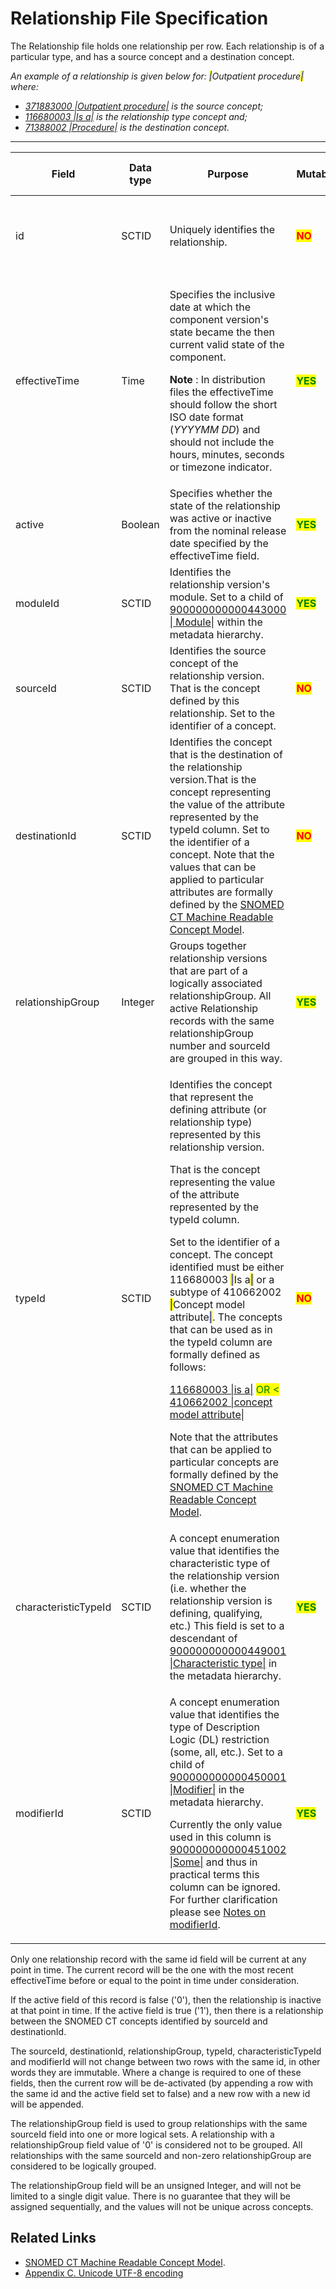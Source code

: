 # Relationship File Specification

The Relationship file holds one relationship per row. Each relationship is of a particular type, and has a source concept and a destination concept.&#x20;

_An example of a relationship is given below for: <mark style="color:blue;">|</mark>Outpatient procedure<mark style="color:blue;">|</mark> where:_

* [_371883000 |Outpatient procedure|_](http://snomed.info/id/371883000) _is the source concept;_
* [_116680003 |Is a|_](http://snomed.info/id/116680003) _is the relationship type concept and;_
* [_71388002 |Procedure|_](http://snomed.info/id/71388002) _is the destination concept._

***

<table data-header-hidden data-full-width="true"><thead><tr><th width="124.578125">Field</th><th width="110.421875">Data type</th><th width="608.1625366210938">Purpose</th><th width="89.9718017578125">Mutable</th><th>Part of Primary Key</th></tr></thead><tbody><tr><td>id</td><td>SCTID</td><td>Uniquely identifies the relationship.</td><td><mark style="color:red;"><strong>NO</strong></mark></td><td><p><mark style="color:green;"><strong>YES</strong></mark> </p><p>(Full/ </p><p>Snapshot)</p></td></tr><tr><td>effectiveTime</td><td>Time</td><td><p>Specifies the inclusive date at which the component version's state became the then current valid state of the component.</p><p><strong>Note</strong> : In distribution files the effectiveTime should follow the short ISO date format (<em>YYYYMM DD</em>) and should not include the hours, minutes, seconds or timezone indicator.</p></td><td><mark style="color:green;"><strong>YES</strong></mark> </td><td><p><mark style="color:green;"><strong>YES</strong></mark>  </p><p>(Full)</p><p><mark style="color:green;">Optional</mark> (Snapshot)</p></td></tr><tr><td>active</td><td>Boolean</td><td>Specifies whether the state of the relationship was active or inactive from the nominal release date specified by the effectiveTime field.</td><td><mark style="color:green;"><strong>YES</strong></mark></td><td><mark style="color:red;"><strong>NO</strong></mark></td></tr><tr><td>moduleId</td><td>SCTID</td><td>Identifies the relationship version's module. Set to a child of <a href="http://snomed.info/id/900000000000443000">900000000000443000 | Module|</a> within the metadata hierarchy.</td><td><mark style="color:green;"><strong>YES</strong></mark></td><td><mark style="color:red;"><strong>NO</strong></mark></td></tr><tr><td>sourceId</td><td>SCTID</td><td>Identifies the source concept of the relationship version. That is the concept defined by this relationship. Set to the identifier of a concept.</td><td><mark style="color:red;"><strong>NO</strong></mark></td><td><mark style="color:red;"><strong>NO</strong></mark></td></tr><tr><td>destinationId</td><td>SCTID</td><td>Identifies the concept that is the destination of the relationship version.That is the concept representing the value of the attribute represented by the typeId column. Set to the identifier of a concept. Note that the values that can be applied to particular attributes are formally defined by the <a href="https://app.gitbook.com/o/h8Z6qGxuQrzM9vbx5bPT/s/wLJPOzgAQsSAYr6nhvCl/">SNOMED CT Machine Readable Concept Model</a>.</td><td><mark style="color:red;"><strong>NO</strong></mark></td><td><mark style="color:red;"><strong>NO</strong></mark></td></tr><tr><td>relationshipGroup</td><td>Integer</td><td>Groups together relationship versions that are part of a logically associated relationshipGroup. All active Relationship records with the same relationshipGroup number and sourceId are grouped in this way.</td><td><mark style="color:green;"><strong>YES</strong></mark></td><td><mark style="color:red;"><strong>NO</strong></mark></td></tr><tr><td>typeId</td><td>SCTID</td><td><p>Identifies the concept that represent the defining attribute (or relationship type) represented by this relationship version. </p><p>That is the concept representing the value of the attribute represented by the typeId column. </p><p>Set to the identifier of a concept. The concept identified must be either 116680003 <mark style="color:blue;">|</mark>Is a<mark style="color:blue;">|</mark> or a subtype of 410662002 <mark style="color:blue;">|</mark>Concept model attribute<mark style="color:blue;">|</mark>. The concepts that can be used as in the typeId column are formally defined as follows:</p><p><a href="http://snomed.info/id/116680003">116680003 |is a|</a>  <mark style="color:green;">OR &#x3C;</mark> <a href="http://snomed.info/id/410662002">410662002 |concept model attribute|</a></p><p>Note that the attributes that can be applied to particular concepts are formally defined by the <a href="https://app.gitbook.com/o/h8Z6qGxuQrzM9vbx5bPT/s/wLJPOzgAQsSAYr6nhvCl/">SNOMED CT Machine Readable Concept Model</a>.</p></td><td><mark style="color:red;"><strong>NO</strong></mark></td><td><mark style="color:red;"><strong>NO</strong></mark></td></tr><tr><td>characteristicTypeId</td><td>SCTID</td><td>A concept enumeration value that identifies the characteristic type of the relationship version (i.e. whether the relationship version is defining, qualifying, etc.) This field is set to a descendant of <a href="http://snomed.info/id/900000000000449001">900000000000449001 |Characteristic type|</a> in the metadata hierarchy.</td><td><mark style="color:green;"><strong>YES</strong></mark></td><td><mark style="color:red;"><strong>NO</strong></mark></td></tr><tr><td>modifierId</td><td>SCTID</td><td><p>A concept enumeration value that identifies the type of Description Logic (DL) restriction (some, all, etc.). Set to a child of <a href="http://snomed.info/id/900000000000450001">900000000000450001 |Modifier|</a> in the metadata hierarchy.</p><p>Currently the only value used in this column is <a href="http://snomed.info/id/900000000000451002">900000000000451002 |Some|</a> and thus in practical terms this column can be ignored. For further clarification please see <a href="broken-reference">Notes on modifierId</a>.</p></td><td><mark style="color:green;"><strong>YES</strong></mark></td><td><mark style="color:red;"><strong>NO</strong></mark></td></tr></tbody></table>

Only one relationship record with the same id field will be current at any point in time. The current record will be the one with the most recent effectiveTime before or equal to the point in time under consideration.

If the active field of this record is false ('0'), then the relationship is inactive at that point in time. If the active field is true ('1'), then there is a relationship between the SNOMED CT concepts identified by sourceId and destinationId.

The sourceId, destinationId, relationshipGroup, typeId, characteristicTypeId and modifierId will not change between two rows with the same id, in other words they are immutable. Where a change is required to one of these fields, then the current row will be de-activated (by appending a row with the same id and the active field set to false) and a new row with a new id will be appended.

The relationshipGroup field is used to group relationships with the same sourceId field into one or more logical sets. A relationship with a relationshipGroup field value of '0' is considered not to be grouped. All relationships with the same sourceId and non-zero relationshipGroup are considered to be logically grouped.

The relationshipGroup field will be an unsigned Integer, and will not be limited to a single digit value. There is no guarantee that they will be assigned sequentially, and the values will not be unique across concepts.

## Related Links

* [SNOMED CT Machine Readable Concept Model](https://app.gitbook.com/o/h8Z6qGxuQrzM9vbx5bPT/s/wLJPOzgAQsSAYr6nhvCl/).
* [Appendix C. Unicode UTF-8 encoding](../../appendices/appendix-c-unicode-utf-8-encoding/)

